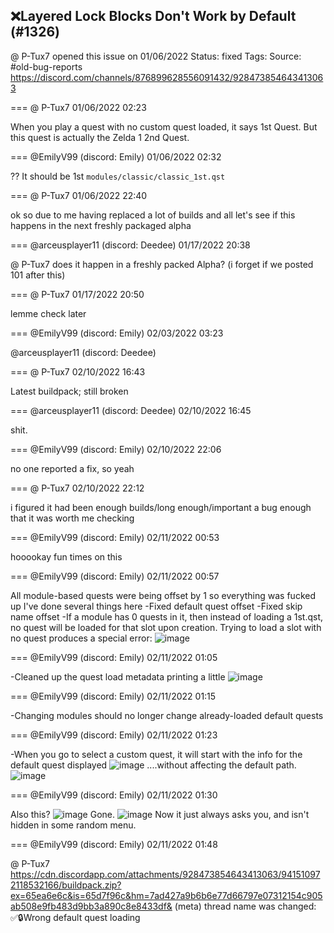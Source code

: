 ## ❌Layered Lock Blocks Don't Work by Default (#1326)
@ P-Tux7 opened this issue on 01/06/2022
Status: fixed
Tags: 
Source: #old-bug-reports https://discord.com/channels/876899628556091432/928473854643413063


=== @ P-Tux7 01/06/2022 02:23

When you play a quest with no custom quest loaded, it says 1st Quest. But this quest is actually the Zelda 1 2nd Quest.

=== @EmilyV99 (discord: Emily) 01/06/2022 02:32

??
It should be 1st
`modules/classic/classic_1st.qst`

=== @ P-Tux7 01/06/2022 22:40

ok so due to me having replaced a lot of builds and all
let's see if this happens in the next freshly packaged alpha

=== @arceusplayer11 (discord: Deedee) 01/17/2022 20:38

@ P-Tux7 does it happen in a freshly packed Alpha?
(i forget if we posted 101 after this)

=== @ P-Tux7 01/17/2022 20:50

lemme check later

=== @EmilyV99 (discord: Emily) 02/03/2022 03:23

@arceusplayer11 (discord: Deedee)

=== @ P-Tux7 02/10/2022 16:43

Latest buildpack; still broken

=== @arceusplayer11 (discord: Deedee) 02/10/2022 16:45

shit.

=== @EmilyV99 (discord: Emily) 02/10/2022 22:06

no one reported a fix, so yeah

=== @ P-Tux7 02/10/2022 22:12

i figured it had been enough builds/long enough/important a bug enough that it was worth me checking

=== @EmilyV99 (discord: Emily) 02/11/2022 00:53

hooookay
fun times on this

=== @EmilyV99 (discord: Emily) 02/11/2022 00:57

All module-based quests were being offset by 1
so everything was fucked up
I've done several things here
-Fixed default quest offset
-Fixed skip name offset
-If a module has 0 quests in it, then instead of loading a 1st.qst, no quest will be loaded for that slot upon creation. Trying to load a slot with no quest produces a special error:
![image](https://cdn.discordapp.com/attachments/928473854643413063/941498554491486238/unknown.png?ex=65ea62db&is=65d7eddb&hm=54d43a8bcb610e232b72f444d0749048fea5774e7e8aaa87680164cd22b59e66&)

=== @EmilyV99 (discord: Emily) 02/11/2022 01:05

-Cleaned up the quest load metadata printing a little
![image](https://cdn.discordapp.com/attachments/928473854643413063/941500175338311730/unknown.png?ex=65ea645e&is=65d7ef5e&hm=c569c006de23d0dc94c4b69daa7815a2740065155747c1f7a72e706f777f3faa&)

=== @EmilyV99 (discord: Emily) 02/11/2022 01:15

-Changing modules should no longer change already-loaded default quests

=== @EmilyV99 (discord: Emily) 02/11/2022 01:23

-When you go to select a custom quest, it will start with the info for the default quest displayed
![image](https://cdn.discordapp.com/attachments/928473854643413063/941504802339299338/unknown.png?ex=65ea68ad&is=65d7f3ad&hm=3d48db6a54c2be9a2f0ba840ddae54b347d322c62b31133c7af92f0e102e154a&)
....without affecting the default path.
![image](https://cdn.discordapp.com/attachments/928473854643413063/941504874489724978/unknown.png?ex=65ea68be&is=65d7f3be&hm=eeb7c78119083b08b6a9d160f71255264b42ebf988db210056b17fb6479d3818&)

=== @EmilyV99 (discord: Emily) 02/11/2022 01:30

Also this?
![image](https://cdn.discordapp.com/attachments/928473854643413063/941506446560993330/unknown.png?ex=65ea6a35&is=65d7f535&hm=ccc82965ca3b76ee62e48a89396663d9121db606d45b9ad6a641860f76d9bc4d&)
Gone.
![image](https://cdn.discordapp.com/attachments/928473854643413063/941506454962204752/unknown.png?ex=65ea6a37&is=65d7f537&hm=427f3031d1760d99febd12488c3df6c32821d9f87e34aad98b12304e04029fce&)
Now it just always asks you, and isn't hidden in some random menu.

=== @EmilyV99 (discord: Emily) 02/11/2022 01:48

@ P-Tux7
https://cdn.discordapp.com/attachments/928473854643413063/941510972118532166/buildpack.zip?ex=65ea6e6c&is=65d7f96c&hm=7ad427a9b6b6e77d66797e07312154c905ab508e9fb483d9bb3a890c8e8433df&
(meta) thread name was changed: ✅🔒Wrong default quest loading
